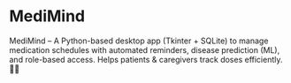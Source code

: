 # MediMind
MediMind – A Python-based desktop app (Tkinter + SQLite) to manage medication schedules with automated reminders, disease prediction (ML), and role-based access. Helps patients &amp; caregivers track doses efficiently. 🚀💊
